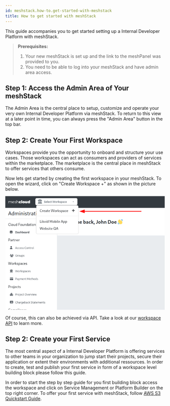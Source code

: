 ```yaml
---
id: meshstack.how-to.get-started-with-meshstack
title: How to get started with meshStack
---
```


This guide accompanies you to get started setting up a Internal Developer Platform with meshStack.

> **Prerequisites:**
> 1. Your new meshStack is set up and the link to the meshPanel was provided to you.
> 2. You need to be able to log into your meshStack and have admin area access.

## Step 1: Access the Admin Area of Your meshStack

The Admin Area is the central place to setup, customize and operate your very own Internal Developer Platform via meshStack.
To return to this view at a later point in time, you can always press the "Admin Area" button in the top bar.

## Step 2: Create Your First Workspace

Workspaces provide you the opportunity to onboard and structure your use cases. Those workspaces can act as consumers and providers of services within the marketplace. The marketplace is 
the central place in meshStack to offer services that others consume. 

Now lets get started by creating the first workspace in your meshStack. To open the wizard, click on "Create Workspace +" as shown in the picture below.

![Create meshWorkspace](assets/create-workspace.png)

Of course, this can also be achieved via API. Take a look at our [workspace API](/api/index.html#_meshworkspace) to learn more.

## Step 2: Create your First Service 

The most central aspect of a Internal Developer Platform is offering services to other teams in your organization to jump start their projects, secure their application or extent their environments with additional ressources.
In order to create, test and publish your first service in form of a workspace level building block please follow this guide.

In order to start the step by step guide for you first building block access the workspace and click on Service Management or Platform Builder on the top right corner.
To offer your first service with meshStack, follow [AWS S3 Quickstart Guide](./meshstack.building-aws-quickstart-guide.md).
